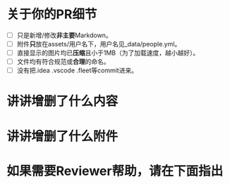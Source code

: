 # 关于你的PR细节

- [ ] 只是新增/修改**非主要**Markdown。
- [ ] 附件**只**放在assets/用户名下，用户名见_data/people.yml。
- [ ] 直接显示的图片均已**压缩**且小于1MB（为了加载速度，越小越好）。
- [ ] 文件均有符合规范或**合理**的命名。
- [ ] 没有把.idea .vscode .fleet等commit进来。

# 讲讲增删了什么内容




# 讲讲增删了什么附件




# 如果需要Reviewer帮助，请在下面指出


